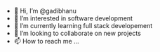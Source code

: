 - 👋 Hi, I’m @gadibhanu
- 👀 I’m interested in software development
- 🌱 I’m currently learning full stack developement
- 💞️ I’m looking to collaborate on new projects
- 📫 How to reach me ...

<!---
gadibhanu/gadibhanu is a ✨ special ✨ repository because its `README.md` (this file) appears on your GitHub profile.
You can click the Preview link to take a look at your changes.
--->
